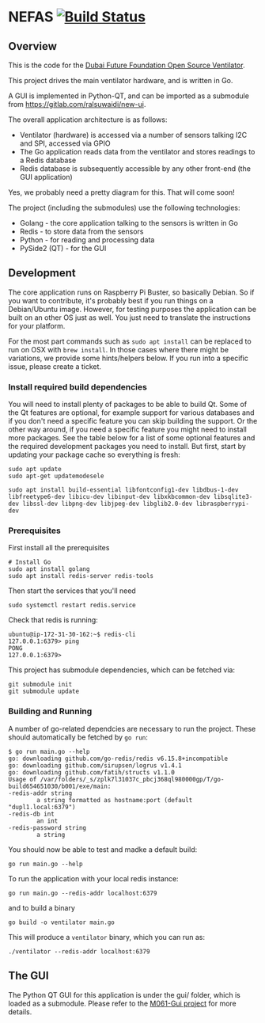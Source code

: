 # NEFAS [![Build Status](https://travis-ci.org/dff-labs/nefas.svg?branch=master)](https://travis-ci.org/mzahmi/ventilator)

## Overview

This is the code for the [Dubai Future Foundation Open Source Ventilator](https://m061.dubaifuture.gov.ae).

This project drives the main ventilator hardware, and is written in Go. 

A GUI is implemented in Python-QT, and can be imported as a submodule from https://gitlab.com/ralsuwaidi/new-ui.

The overall application architecture is as follows:
* Ventilator (hardware) is accessed via a number of sensors talking I2C and SPI, accessed via GPIO 
* The Go application reads data from the ventilator and stores readings to a Redis database
* Redis database is subsequently accessible by any other front-end (the GUI application)

Yes, we probably need a pretty diagram for this. That will come soon!

The project (including the submodules) use the following technologies:
* Golang    - the core application talking to the sensors is written in Go
* Redis     - to store data from the sensors
* Python    - for reading and processing data
* PySide2 (QT) - for the GUI

## Development 

The core application runs on Raspberry Pi Buster, so basically Debian. So if you want to contribute, it's probably best if you run things on a Debian/Ubuntu image. However, for testing purposes the application can be built on an other OS just as well. You just need to translate the instructions for your platform.

For the most part commands such as `sudo apt install` can be replaced to run on OSX with `brew install`. In those cases where there might be variations, we provide some hints/helpers below. If you run into a specific issue, please create a ticket.


### Install required build dependencies

You will need to install plenty of packages to be able to build Qt. Some of the Qt features are optional, for example support for various databases and if you don't need a specific feature you can skip building the support. Or the other way around, if you need a specific feature you might need to install more packages. See the table below for a list of some optional features and the required development packages you need to install. But first, start by updating your package cache so everything is fresh:

    sudo apt update
    sudo apt-get updatemodesele

    sudo apt install build-essential libfontconfig1-dev libdbus-1-dev libfreetype6-dev libicu-dev libinput-dev libxkbcommon-dev libsqlite3-dev libssl-dev libpng-dev libjpeg-dev libglib2.0-dev libraspberrypi-dev


### Prerequisites

First install all the prerequisites

    # Install Go
    sudo apt install golang
    sudo apt install redis-server redis-tools 

Then start the services that you'll need

    sudo systemctl restart redis.service

Check that redis is running:

    ubuntu@ip-172-31-30-162:~$ redis-cli 
    127.0.0.1:6379> ping
    PONG
    127.0.0.1:6379> 

This project has submodule dependencies, which can be fetched via:

    git submodule init
    git submodule update

### Building and Running

A number of go-related dependcies are necessary to run the project. These should automatically be fetched by `go run`:

    $ go run main.go --help
    go: downloading github.com/go-redis/redis v6.15.8+incompatible
    go: downloading github.com/sirupsen/logrus v1.4.1
    go: downloading github.com/fatih/structs v1.1.0
    Usage of /var/folders/_s/zplk7l31037c_pbcj368ql980000gp/T/go-build654651030/b001/exe/main:
    -redis-addr string
            a string formatted as hostname:port (default "dupl1.local:6379")
    -redis-db int
            an int
    -redis-password string
            a string

You should now be able to test and madke a default build:

    go run main.go --help

To run the application with your local redis instance:

    go run main.go --redis-addr localhost:6379 

and to build a binary

    go build -o ventilator main.go

This will produce a `ventilator` binary, which you can run as:

    ./ventilator --redis-addr localhost:6379

## The GUI

The Python QT GUI for this application is under the gui/ folder, which is loaded as a submodule. Please refer to the [M061-Gui project](https://github.com/dff-labs/M061-gui) for more details. 


